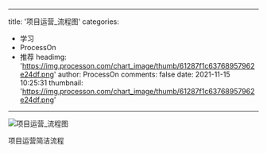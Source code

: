 
---
title: '项目运营_流程图'
categories: 
 - 学习
 - ProcessOn
 - 推荐
headimg: 'https://img.processon.com/chart_image/thumb/61287f1c63768957962e24df.png'
author: ProcessOn
comments: false
date: 2021-11-15 10:25:31
thumbnail: 'https://img.processon.com/chart_image/thumb/61287f1c63768957962e24df.png'
---

<div>   
<img class="thumb" alt="项目运营_流程图" src="https://img.processon.com/chart_image/thumb/61287f1c63768957962e24df.png" referrerpolicy="no-referrer">
<p>项目运营简洁流程</p>  
</div>
            